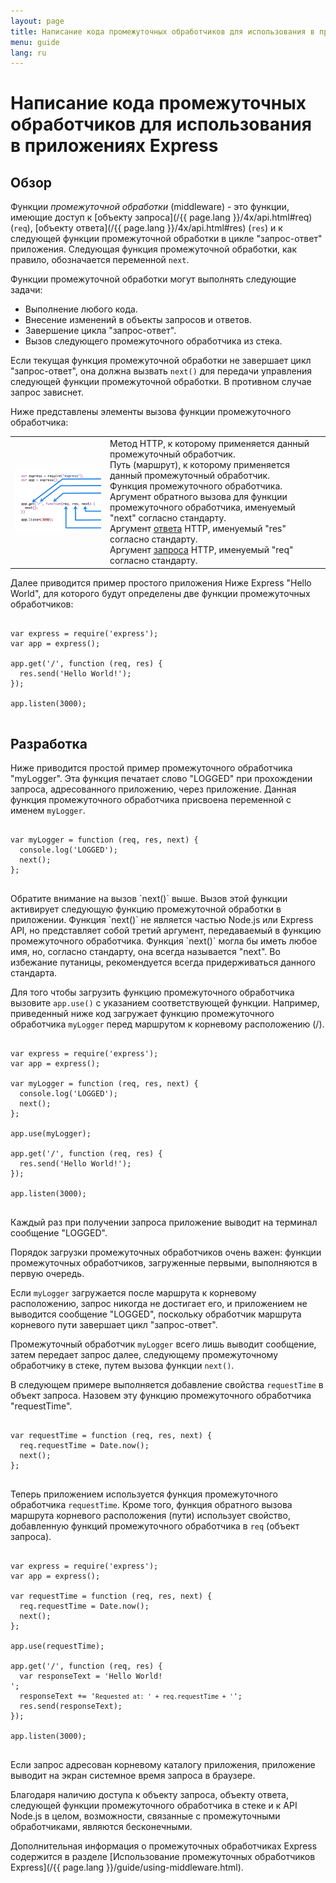 ```yaml
---
layout: page
title: Написание кода промежуточных обработчиков для использования в приложениях Express
menu: guide
lang: ru
---
```


# Написание кода промежуточных обработчиков для использования в приложениях Express

<h2>Обзор</h2>

Функции *промежуточной обработки* (middleware) - это функции, имеющие доступ к [объекту запроса](/{{ page.lang }}/4x/api.html#req)  (`req`), [объекту ответа](/{{ page.lang }}/4x/api.html#res) (`res`) и к следующей функции промежуточной обработки в цикле "запрос-ответ" приложения. Следующая функция промежуточной обработки, как правило, обозначается переменной `next`.

Функции промежуточной обработки могут выполнять следующие задачи:

* Выполнение любого кода.
* Внесение изменений в объекты запросов и ответов.
* Завершение цикла "запрос-ответ".
* Вызов следующего промежуточного обработчика из стека.

Если текущая функция промежуточной обработки не завершает цикл "запрос-ответ", она должна вызвать `next()` для передачи управления следующей функции промежуточной обработки. В противном случае запрос зависнет.

Ниже представлены элементы вызова функции промежуточного обработчика:

<table id="mw-fig">
<tr><td id="mw-fig-imgcell">
<img src="/images/express-mw.png" id="mw-fig-img" />
</td>
<td class="mw-fig-callouts">
<div class="callout" id="callout1">Метод HTTP, к которому применяется данный промежуточный обработчик.</div>

<div class="callout" id="callout2">Путь (маршрут), к которому применяется данный промежуточный обработчик.</div>

<div class="callout" id="callout3">Функция промежуточного обработчика.</div>

<div class="callout" id="callout4">Аргумент обратного вызова для функции промежуточного обработчика, именуемый "next" согласно стандарту.</div>

<div class="callout" id="callout5">Аргумент <a href="../4x/api.html#res">ответа</a> HTTP, именуемый "res" согласно стандарту.</div>

<div class="callout" id="callout6">Аргумент <a href="../4x/api.html#req">запроса</a> HTTP, именуемый "req" согласно стандарту.</div>
</td></tr>
</table>

Далее приводится пример простого приложения Ниже Express "Hello World", для которого будут определены две функции промежуточных обработчиков:

<pre>
<code class="language-javascript" translate="no">
var express = require('express');
var app = express();

app.get('/', function (req, res) {
  res.send('Hello World!');
});

app.listen(3000);
</code>
</pre>

<h2>Разработка</h2>

Ниже приводится простой пример промежуточного обработчика "myLogger". Эта функция печатает слово "LOGGED" при прохождении запроса, адресованного приложению, через приложение. Данная функция промежуточного обработчика присвоена переменной с именем `myLogger`.

<pre>
<code class="language-javascript" translate="no">
var myLogger = function (req, res, next) {
  console.log('LOGGED');
  next();
};
</code>
</pre>

<div class="doc-box doc-notice" markdown="1">
Обратите внимание на вызов `next()` выше.  Вызов этой функции активирует следующую функцию промежуточной обработки в приложении.
Функция `next()` не является частью Node.js или Express API, но представляет собой третий аргумент, передаваемый в функцию промежуточного обработчика.  Функция `next()` могла бы иметь любое имя, но, согласно стандарту, она всегда называется "next". Во избежание путаницы, рекомендуется всегда придерживаться данного стандарта.
</div>

Для того чтобы загрузить функцию промежуточного обработчика вызовите `app.use()` с указанием соответствующей функции.
Например, приведенный ниже код загружает функцию промежуточного обработчика `myLogger` перед маршрутом к корневому расположению (/).

<pre>
<code class="language-javascript" translate="no">
var express = require('express');
var app = express();

var myLogger = function (req, res, next) {
  console.log('LOGGED');
  next();
};

app.use(myLogger);

app.get('/', function (req, res) {
  res.send('Hello World!');
});

app.listen(3000);
</code>
</pre>

Каждый раз при получении запроса приложение выводит на терминал сообщение "LOGGED".

Порядок загрузки промежуточных обработчиков очень важен: функции промежуточных обработчиков, загруженные первыми, выполняются в первую очередь.

Если `myLogger` загружается после маршрута к корневому расположению, запрос никогда не достигает его, и приложением не выводится сообщение "LOGGED", поскольку обработчик маршрута корневого пути завершает цикл "запрос-ответ".

Промежуточный обработчик `myLogger` всего лишь выводит сообщение, затем передает запрос далее, следующему промежуточному обработчику в стеке, путем вызова функции `next()`.

В следующем примере выполняется добавление свойства `requestTime` в объект запроса. Назовем эту функцию промежуточного обработчика "requestTime".

<pre>
<code class="language-javascript" translate="no">
var requestTime = function (req, res, next) {
  req.requestTime = Date.now();
  next();
};
</code>
</pre>

Теперь приложением используется функция промежуточного обработчика `requestTime`. Кроме того, функция обратного вызова маршрута корневого расположения (пути) использует свойство, добавленную функций промежуточного обработчика в `req` (объект запроса).

<pre>
<code class="language-javascript" translate="no">
var express = require('express');
var app = express();

var requestTime = function (req, res, next) {
  req.requestTime = Date.now();
  next();
};

app.use(requestTime);

app.get('/', function (req, res) {
  var responseText = 'Hello World!<br>';
  responseText += '<small>Requested at: ' + req.requestTime + '</small>';
  res.send(responseText);
});

app.listen(3000);
</code>
</pre>

Если запрос адресован корневому каталогу приложения, приложение выводит на экран системное время запроса в браузере.

Благодаря наличию доступа к объекту запроса, объекту ответа, следующей функции промежуточного обработчика в стеке и к API Node.js в целом, возможности, связанные с промежуточными обработчиками, являются бесконечными.

Дополнительная информация о промежуточных обработчиках Express содержится в разделе  [Использование промежуточных обработчиков Express](/{{ page.lang }}/guide/using-middleware.html).
